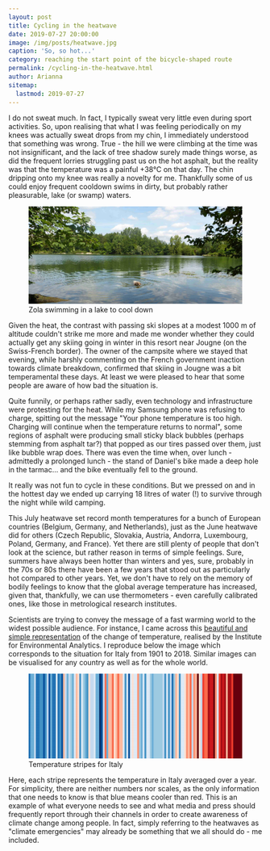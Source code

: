 ```yaml
---
layout: post
title: Cycling in the heatwave
date: 2019-07-27 20:00:00
image: /img/posts/heatwave.jpg
caption: 'So, so hot...' 
category: reaching the start point of the bicycle-shaped route
permalink: /cycling-in-the-heatwave.html
author: Arianna
sitemap:
  lastmod: 2019-07-27
---
```


I do not sweat much. In fact, I typically sweat very little even during sport activities. So, upon realising that what I was feeling periodically on my knees was actually sweat drops from my chin, I immediately understood that something was wrong. True - the hill we were climbing at the time was not insignificant, and the lack of tree shadow surely made things worse, as did the frequent lorries struggling past us on the hot asphalt, but the reality was that the temperature was a painful +38°C on that day. The chin dripping onto my knee was really a novelty for me. Thankfully some of us could enjoy frequent cooldown swims in dirty, but probably rather pleasurable, lake (or swamp) waters. 

<figure>
<img class="img-responsive" src=" /img/posts/zola-swamp.jpg" alt="Zola swimming in a lake to cool down">
<figcaption>Zola swimming in a lake to cool down</figcaption>
</figure>

Given the heat, the contrast with passing ski slopes at a modest 1000 m of altitude couldn't strike me more and made me wonder whether they could actually get any skiing going in winter in this resort near Jougne (on the Swiss-French border). The owner of the campsite where we stayed that evening, while harshly commenting on the French government inaction towards climate breakdown, confirmed that skiing in Jougne was a bit temperamental these days. At least we were pleased to hear that some people are aware of how bad the situation is.

Quite funnily, or perhaps rather sadly, even technology and infrastructure were protesting for the heat. While my Samsung phone was refusing to charge, spitting out the message "Your phone temperature is too high. Charging will continue when the temperature returns to normal", some regions of asphalt were producing small sticky black bubbles (perhaps stemming from asphalt tar?) that popped as our tires passed over them, just like bubble wrap does. There was even the time when, over lunch - admittedly a prolonged lunch - the stand of Daniel's bike made a deep hole in the tarmac... and the bike eventually fell to the ground.

It really was not fun to cycle in these conditions. But we pressed on and in the hottest day we ended up carrying 18 litres of water (!) to survive through the night while wild camping.

This July heatwave set record month temperatures for a bunch of European countries (Belgium, Germany, and Netherlands), just as the June heatwave did for others (Czech Republic, Slovakia, Austria, Andorra, Luxembourg, Poland, Germany, and France). Yet there are still plenty of people that don't look at the science, but rather reason in terms of simple feelings. Sure, summers have always been hotter than winters and yes, sure, probably in the 70s or 80s there have been a few years that stood out as particularly hot compared to other years. Yet, we don't have to rely on the memory of bodily feelings to know that the global average temperature has increased, given that, thankfully, we can use thermometers - even carefully calibrated ones, like those in metrological research institutes. 

Scientists are trying to convey the message of a fast warming world to the widest possible audience. For instance, I came across this <a class="special" href="https://showyourstripes.info">beautiful and simple representation</a> of the change of temperature, realised by the Institute for Environmental Analytics. I reproduce below the image which corresponds to the situation for Italy from 1901 to 2018. Similar images can be visualised for any country as well as for the whole world.

<figure>
<img class="img-responsive" src=" /img/posts/stripes.jpg" alt="Temperature stripes for Italy"> <figcaption>Temperature stripes for Italy</figcaption>  
</figure>

Here, each stripe represents the temperature in Italy averaged over a year. For simplicity, there are neither numbers nor scales, as the only information that one needs to know is that blue means cooler than red. This is an example of what everyone needs to see and what media and press should frequently report through their channels in order to create awareness of climate change among people. In fact, simply referring to the heatwaves as "climate emergencies" may already be something that we all should do - me included.      

 






